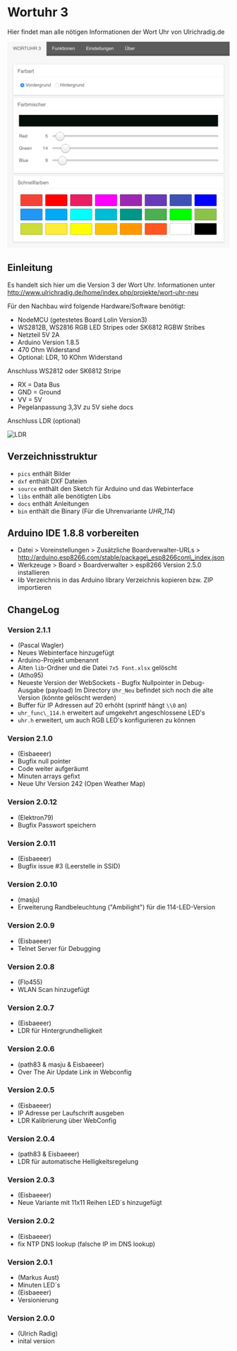 Wortuhr 3
=========

Hier findet man alle nötigen Informationen der Wort Uhr von
Ulrichradig.de

![](pics/wortuhr-3-screenshot.png)

## Einleitung

Es handelt sich hier um die Version 3 der Wort Uhr. Informationen unter
<http://www.ulrichradig.de/home/index.php/projekte/wort-uhr-neu>

Für den Nachbau wird folgende Hardware/Software benötigt:

-   NodeMCU (getestetes Board Lolin Version3)
-   WS2812B, WS2816 RGB LED Stripes oder SK6812 RGBW Stribes
-   Netzteil 5V 2A
-   Arduino Version 1.8.5
-   470 Ohm Widerstand
-   Optional: LDR, 10 KOhm Widerstand

Anschluss WS2812 oder SK6812 Stripe

-   RX = Data Bus
-   GND = Ground
-   VV = 5V
-   Pegelanpassung 3,3V zu 5V siehe docs

Anschluss LDR (optional)

![LDR](pics/LDR.jpg)

## Verzeichnisstruktur

-   `pics` enthält Bilder
-   `dxf` enthält DXF Dateien
-   `source` enthält den Sketch für Arduino und das Webinterface
-   `libs` enthält alle benötigten Libs
-   `docs` enthält Anleitungen
-   `bin` enthält die Binary (Für die Uhrenvariante *UHR_114*)

## Arduino IDE 1.8.8 vorbereiten

-   Datei \> Voreinstellungen \> Zusätzliche Boardverwalter-URLs
    \>
    <http://arduino.esp8266.com/stable/package\_esp8266com\_index.json>
-   Werkzeuge \> Board \> Boardverwalter \> esp8266 Version 2.5.0
    installieren
-   lib Verzeichnis in das Arduino library Verzeichnis kopieren bzw. ZIP
    importieren

## ChangeLog

### Version 2.1.1

-   (Pascal Wagler)
-   Neues Webinterface hinzugefügt
-   Arduino-Projekt umbenannt
-   Alten `lib`-Ordner und die Datei `7x5 Font.xlsx` gelöscht
-   (Atho95)
-   Neueste Version der WebSockets - Bugfix Nullpointer in Debug-Ausgabe
    (payload) Im Directory `Uhr_Neu` befindet sich noch die alte Version
    (könnte gelöscht werden)
-   Buffer für IP Adressen auf 20 erhöht (sprintf hängt `\\0` an)
-   `uhr_func\_114.h` erweitert auf umgekehrt angeschlossene LED's
-   `uhr.h` erweitert, um auch RGB LED's konfigurieren zu können

### Version 2.1.0

-   (Eisbaeeer)
-   Bugfix null pointer
-   Code weiter aufgeräumt
-   Minuten arrays gefixt
-   Neue Uhr Version 242 (Open Weather Map)

### Version 2.0.12

-   (Elektron79)
-   Bugfix Passwort speichern

### Version 2.0.11

-   (Eisbaeeer)
-   Bugfix issue \#3 (Leerstelle in SSID)

### Version 2.0.10

-   (masju)
-   Erweiterung Randbeleuchtung ("Ambilight") für die 114-LED-Version

### Version 2.0.9

-   (Eisbaeeer)
-   Telnet Server für Debugging

### Version 2.0.8

-   (Flo455)
-   WLAN Scan hinzugefügt

### Version 2.0.7

-   (Eisbaeeer)
-   LDR für Hintergrundhelligkeit

### Version 2.0.6

-   (path83 & masju & Eisbaeeer)
-   Over The Air Update Link in Webconfig

### Version 2.0.5

-   (Eisbaeeer)
-   IP Adresse per Laufschrift ausgeben
-   LDR Kalibrierung über WebConfig

### Version 2.0.4

-   (path83 & Eisbaeeer)
-   LDR für automatische Helligkeitsregelung

### Version 2.0.3

-   (Eisbaeeer)
-   Neue Variante mit 11x11 Reihen LED´s hinzugefügt

### Version 2.0.2

-   (Eisbaeeer)
-   fix NTP DNS lookup (falsche IP im DNS lookup)

### Version 2.0.1

-   (Markus Aust)
-   Minuten LED´s
-   (Eisbaeeer)
-   Versionierung

### Version 2.0.0

-   (Ulrich Radig)
-   inital version
